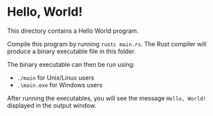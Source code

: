 # Hello, World!

This directory contains a Hello World program.

Compile this program by running `rustc main.rs`. The Rust compiler will produce a binary executable file in this folder.

The binary executable can then be run using:

- `./main` for Unix/Linux users
- `.\main.exe` for Windows users

After running the executables, you will see the message `Hello, World!` displayed in the output window.
